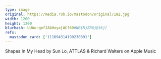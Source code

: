 ```yaml
---
type: image
original: https://media.r0b.io/mastodon/original/192.jpg
width: 1200
height: 1200
blurhash: UUAu~qofJAbHoya|WCf60#WB$NjZR6j@t6j[
refs:
  mastodon_card: ['111694314190230391']
---
```


Shapes In My Head by Sun Lo, ATTLAS & Richard Walters on Apple Music
